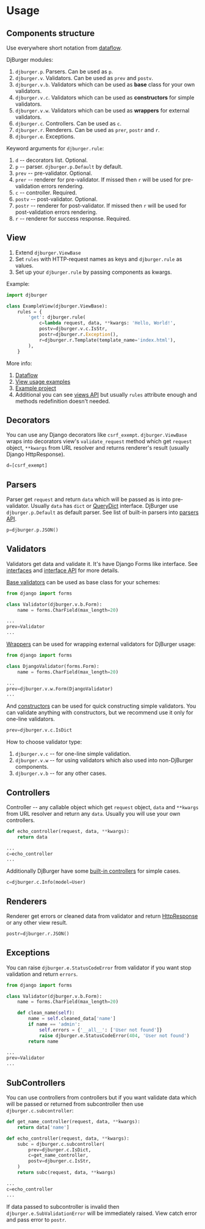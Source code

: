 # Usage

## Components structure

Use everywhere short notation from [dataflow](philosophy.html#dataflow).

DjBurger modules:

1. `djburger.p`. Parsers. Can be used as `p`.
1. `djburger.v`. Validators. Can be used as `prev` and `postv`.
  1. `djburger.v.b`. Validators which can be used as **base** class for your own validators.
  1. `djburger.v.c`. Validators which can be used as **constructors** for simple validators.
  1. `djburger.v.w`. Validators which can be used as **wrappers** for external validators.
1. `djburger.c`. Controllers. Can be used as `c`.
1. `djburger.r`. Renderers. Can be used as `prer`, `postr` and `r`.
1. `djburger.e`. Exceptions.

Keyword arguments for `djburger.rule`:

1. `d` -- decorators list. Optional.
1. `p` -- parser. `djburger.p.Default` by default.
1. `prev` -- pre-validator. Optional.
1. `prer` -- renderer for pre-validator. If missed then `r` will be used for pre-validation errors rendering.
1. `c` -- controller. Required.
1. `postv` -- post-validator. Optional.
1. `postr` -- renderer for post-validator. If missed then `r` will be used for post-validation errors rendering.
1. `r` -- renderer for success response. Required.


## View

1. Extend `djburger.ViewBase`
1. Set `rules` with HTTP-request names as keys and `djburger.rule` as values.
1. Set up your `djburger.rule` by passing components as kwargs.

Example:

```python
import djburger

class ExampleView(djburger.ViewBase):
    rules = {
        'get': djburger.rule(
            c=lambda request, data, **kwargs: 'Hello, World!',
            postv=djburger.v.c.IsStr,
            postr=djburger.r.Exception(),
            r=djburger.r.Template(template_name='index.html'),
        ),
    }
```

More info:

1. [Dataflow](philosophy.html#dataflow)
1. [View usage examples](examples.html#view)
1. [Example project](https://github.com/orsinium/djburger/tree/master/example)
1. Additional you can see [views API](views.html) but usually `rules` attribute enough and methods redefinition doesn't needed.


## Decorators

You can use any Django decorators like `csrf_exempt`. `djburger.ViewBase` wraps into decorators view's `validate_request` method which get `request` object, `**kwargs` from URL resolver and returns renderer's result (usually Django HttpResponse).

```python
d=[csrf_exempt]
```


## Parsers

Parser get `request` and return `data` which will be passed as is into pre-validator. Usually `data` has `dict` or [QueryDict](https://docs.djangoproject.com/en/2.0/ref/request-response/#django.http.QueryDict) interface. DjBurger use `djburger.p.Default` as default parser. See list of built-in parsers into [parsers API](parsers.html).

```python
p=djburger.p.JSON()
```


## Validators

Validators get data and validate it. It's have Django Forms like interface. See [interfaces](interfaces.html) and [interface API](validators.html#djburger.validators.bases.IValidator) for more details.

[Base validators](validators.html#module-djburger.validators.bases) can be used as base class for your schemes:

```python
from django import forms

class Validator(djburger.v.b.Form):
    name = forms.CharField(max_length=20)

...
prev=Validator
...
```

[Wrappers](validators.html#module-djburger.validators.wrappers) can be used for wrapping external validators for DjBurger usage:

```python
from django import forms

class DjangoValidator(forms.Form):
    name = forms.CharField(max_length=20)

...
prev=djburger.v.w.Form(DjangoValidator)
...
```

And [constructors](validators.html#module-djburger.validators.constructors) can be used for quick constructing simple validators. You can validate anything with constructors, but we recommend use it only for one-line validators.


```python
prev=djburger.v.c.IsDict
```


How to choose validator type:

1. `djburger.v.c` -- for one-line simple validation.
1. `djburger.v.w` -- for using validators which also used into non-DjBurger components.
1. `djburger.v.b` -- for any other cases.


## Controllers

Controller -- any callable object which get `request` object, `data` and `**kwargs` from URL resolver and return any `data`. Usually you will use your own controllers.

```python
def echo_controller(request, data, **kwargs):
    return data

...
c=echo_controller
...
```

Additionally DjBurger have some [built-in controllers](controllers.html) for simple cases.

```python
c=djburger.c.Info(model=User)
```


## Renderers

Renderer get errors or cleaned data from validator and return [HttpResponse](https://docs.djangoproject.com/en/2.0/ref/request-response/#httpresponse-objects) or any other view result.

```python
postr=djburger.r.JSON()
```


## Exceptions

You can raise `djburger.e.StatusCodeError` from validator if you want stop validation and return `errors`.

```python
from django import forms

class Validator(djburger.v.b.Form):
    name = forms.CharField(max_length=20)

    def clean_name(self):
        name = self.cleaned_data['name']
        if name == 'admin':
            self.errors = {'__all__': ['User not found']}
            raise djburger.e.StatusCodeError(404, 'User not found')
        return name

...
prev=Validator
...
```


## SubControllers

You can use controllers from controllers but if you want validate data which will be passed or returned from subcontroller then use `djburger.c.subcontroller`:

```python
def get_name_controller(request, data, **kwargs):
    return data['name']

def echo_controller(request, data, **kwargs):
    subc = djburger.c.subcontroller(
        prev=djburger.c.IsDict,
        c=get_name_controller,
        postv=djburger.c.IsStr,
    )
    return subc(request, data, **kwargs)

...
c=echo_controller
...
```

If data passed to subcontroller is invalid then `djburger.e.SubValidationError` will be immediately raised. View catch error and pass error to `postr`.
